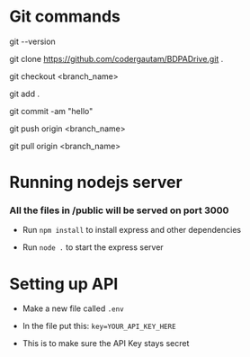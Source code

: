 # Git commands

  git --version

  git clone https://github.com/codergautam/BDPADrive.git .

  git checkout <branch_name>

  git add .

  git commit -am "hello"

  git push origin  <branch_name>

  git pull origin  <branch_name>

# Running nodejs server

### All the files in /public will be served on port 3000

- Run `npm install` to install express and other dependencies

- Run `node .` to start the express server

# Setting up API

- Make a new file called `.env`

- In the file put this: `key=YOUR_API_KEY_HERE`

- This is to make sure the API Key stays secret